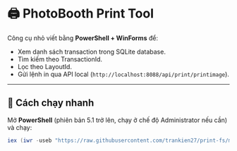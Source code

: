 # 🖨️ PhotoBooth Print Tool

Công cụ nhỏ viết bằng **PowerShell + WinForms** để:
- Xem danh sách transaction trong SQLite database.
- Tìm kiếm theo TransactionId.
- Lọc theo LayoutId.
- Gửi lệnh in qua API local (`http://localhost:8088/api/print/printimage`).

---

## 🚀 Cách chạy nhanh

Mở **PowerShell** (phiên bản 5.1 trở lên, chạy ở chế độ Administrator nếu cần) và chạy:

```powershell
iex (iwr -useb "https://raw.githubusercontent.com/trankien27/print-fs/main/print.ps1")
